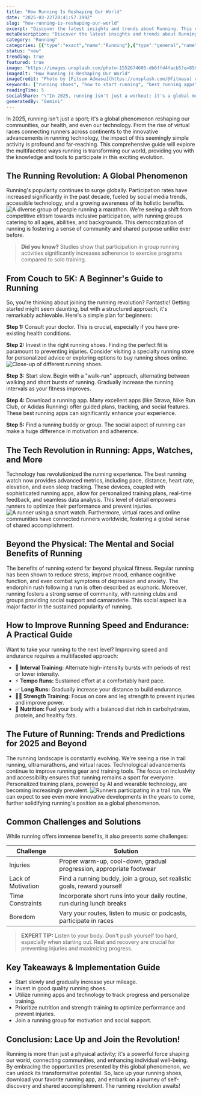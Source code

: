 ```yaml
---
title: "How Running Is Reshaping Our World"
date: "2025-03-22T20:41:57.399Z"
slug: "how-running-is-reshaping-our-world"
excerpt: "Discover the latest insights and trends about Running. This comprehensive guide covers everything you need to know about Running in 2025."
metaDescription: "Discover the latest insights and trends about Running. This comprehensive guide covers everything you need to know about Running in 2025."
category: "Running"
categories: [{"type":"exact","name":"Running"},{"type":"general","name":"Health"},{"type":"medium","name":"Fitness Training"},{"type":"specific","name":"Endurance Training"},{"type":"niche","name":"Interval Running"}]
status: "new"
trending: true
featured: true
image: "https://images.unsplash.com/photo-1552674605-db6ffd4facb5?q=85&w=1200&fit=max&fm=webp&auto=compress"
imageAlt: "How Running Is Reshaping Our World"
imageCredit: "Photo by [Fitsum Admasu](https://unsplash.com/@fitmasu) on Unsplash"
keywords: ["running shoes", "how to start running", "best running apps", "running for beginners", "running plan", "marathon training plan", "buy running shoes online", "benefits of running", "how to improve running speed", "best running watch"]
readingTime: 5
socialShare: "\"In 2025, running isn't just a workout; it's a global movement fueled by technology and a shared passion for health and community.\""
generatedBy: "Gemini"
---
```




In 2025, running isn't just a sport; it's a global phenomenon reshaping our communities, our health, and even our technology.  From the rise of virtual races connecting runners across continents to the innovative advancements in running technology, the impact of this seemingly simple activity is profound and far-reaching. This comprehensive guide will explore the multifaceted ways running is transforming our world, providing you with the knowledge and tools to participate in this exciting evolution.

## The Running Revolution: A Global Phenomenon

Running's popularity continues to surge globally.  Participation rates have increased significantly in the past decade, fueled by social media trends, accessible technology, and a growing awareness of its holistic benefits.  ![A diverse group of people running a marathon](https://images.unsplash.com/photo-1571008887538-b36bb32f4571?q=85&w=1200&fit=max&fm=webp&auto=compress).  We're seeing a shift from competitive elitism towards inclusive participation, with running groups catering to all ages, abilities, and backgrounds.  This democratization of running is fostering a sense of community and shared purpose unlike ever before.

> **Did you know?**  Studies show that participation in group running activities significantly increases adherence to exercise programs compared to solo training.

##  From Couch to 5K: A Beginner's Guide to Running

So, you're thinking about joining the running revolution?  Fantastic!  Getting started might seem daunting, but with a structured approach, it's remarkably achievable.  Here's a simple plan for beginners:

**Step 1:** Consult your doctor.  This is crucial, especially if you have pre-existing health conditions.

**Step 2:** Invest in the right running shoes.  Finding the perfect fit is paramount to preventing injuries.  Consider visiting a specialty running store for personalized advice or exploring options to buy running shoes online.  ![Close-up of different running shoes](https://images.unsplash.com/photo-1552674605-db6ffd4facb5?q=85&w=1200&fit=max&fm=webp&auto=compress).

**Step 3:** Start slow.  Begin with a "walk-run" approach, alternating between walking and short bursts of running.  Gradually increase the running intervals as your fitness improves.

**Step 4:**  Download a running app.  Many excellent apps (like Strava, Nike Run Club, or Adidas Running) offer guided plans, tracking, and social features.  These best running apps can significantly enhance your experience.

**Step 5:**  Find a running buddy or group.  The social aspect of running can make a huge difference in motivation and adherence.

##  The Tech Revolution in Running: Apps, Watches, and More

Technology has revolutionized the running experience.  The best running watch now provides advanced metrics, including pace, distance, heart rate, elevation, and even sleep tracking.  These devices, coupled with sophisticated running apps, allow for personalized training plans, real-time feedback, and seamless data analysis.  This level of detail empowers runners to optimize their performance and prevent injuries.  ![A runner using a smart watch](https://images.unsplash.com/photo-1553969546-6f7388a7e07c?q=85&w=1200&fit=max&fm=webp&auto=compress).  Furthermore, virtual races and online communities have connected runners worldwide, fostering a global sense of shared accomplishment.

##  Beyond the Physical: The Mental and Social Benefits of Running

The benefits of running extend far beyond physical fitness.  Regular running has been shown to reduce stress, improve mood, enhance cognitive function, and even combat symptoms of depression and anxiety.  The endorphin rush following a run is often described as euphoric.  Moreover, running fosters a strong sense of community, with running clubs and groups providing social support and camaraderie.  This social aspect is a major factor in the sustained popularity of running.

##  How to Improve Running Speed and Endurance: A Practical Guide

Want to take your running to the next level?  Improving speed and endurance requires a multifaceted approach:

* 🔑 **Interval Training:** Alternate high-intensity bursts with periods of rest or lower intensity.
* ⚡ **Tempo Runs:** Sustained effort at a comfortably hard pace.
* ✅ **Long Runs:** Gradually increase your distance to build endurance.
* 🏃‍♀️ **Strength Training:**  Focus on core and leg strength to prevent injuries and improve power.
* 🍎 **Nutrition:** Fuel your body with a balanced diet rich in carbohydrates, protein, and healthy fats.

##  The Future of Running: Trends and Predictions for 2025 and Beyond

The running landscape is constantly evolving.  We're seeing a rise in trail running, ultramarathons, and virtual races.  Technological advancements continue to improve running gear and training tools.  The focus on inclusivity and accessibility ensures that running remains a sport for everyone.  Personalized training plans, powered by AI and wearable technology, are becoming increasingly prevalent.  ![Runners participating in a trail run](https://images.unsplash.com/photo-1594882645126-14020914d58d?q=85&w=1200&fit=max&fm=webp&auto=compress).  We can expect to see even more innovative developments in the years to come, further solidifying running's position as a global phenomenon.

##  Common Challenges and Solutions

While running offers immense benefits, it also presents some challenges:

| Challenge             | Solution                                                                  |
|----------------------|--------------------------------------------------------------------------|
| Injuries              | Proper warm-up, cool-down, gradual progression, appropriate footwear     |
| Lack of Motivation    | Find a running buddy, join a group, set realistic goals, reward yourself |
| Time Constraints      | Incorporate short runs into your daily routine, run during lunch breaks    |
| Boredom               | Vary your routes, listen to music or podcasts, participate in races       |

> **EXPERT TIP:** Listen to your body.  Don't push yourself too hard, especially when starting out.  Rest and recovery are crucial for preventing injuries and maximizing progress.

## Key Takeaways & Implementation Guide

* Start slowly and gradually increase your mileage.
* Invest in good quality running shoes.
* Utilize running apps and technology to track progress and personalize training.
* Prioritize nutrition and strength training to optimize performance and prevent injuries.
* Join a running group for motivation and social support.

## Conclusion: Lace Up and Join the Revolution!

Running is more than just a physical activity; it's a powerful force shaping our world, connecting communities, and enhancing individual well-being.  By embracing the opportunities presented by this global phenomenon, we can unlock its transformative potential.  So, lace up your running shoes, download your favorite running app, and embark on a journey of self-discovery and shared accomplishment.  The running revolution awaits!

